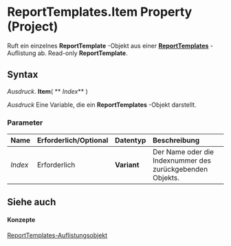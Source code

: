 
# ReportTemplates.Item Property (Project)

Ruft ein einzelnes  **ReportTemplate** -Objekt aus einer **[ReportTemplates](01928892-d57c-8344-05db-d95008b4ba74.md)** -Auflistung ab. Read-only **ReportTemplate**.


## Syntax

 _Ausdruck_. **Item**( ** _Index_** )

 _Ausdruck_ Eine Variable, die ein **ReportTemplates** -Objekt darstellt.


### Parameter



|**Name**|**Erforderlich/Optional**|**Datentyp**|**Beschreibung**|
|:-----|:-----|:-----|:-----|
| _Index_|Erforderlich|**Variant**|Der Name oder die Indexnummer des zurückgebenden Objekts.|

## Siehe auch


#### Konzepte


[ReportTemplates-Auflistungsobjekt](01928892-d57c-8344-05db-d95008b4ba74.md)